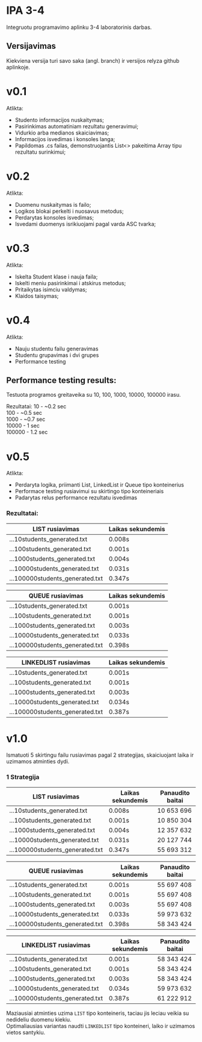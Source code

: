# IPA 3-4

Integruotu programavimo aplinku 3-4 laboratorinis darbas.

## Versijavimas

Kiekviena versija turi savo saka (angl. branch) ir versijos relyza github aplinkoje.

# v0.1

Atlikta:
* Studento informacijos nuskaitymas;
* Pasirinkimas automatiniam rezultatu generavimui;
* Vidurkio arba medianos skaiciavimas;
* Informacijos isvedimas i konsoles langa;
* Papildomas .cs failas, demonstruojantis List<> pakeitima Array tipu rezultatu surinkimui;

# v0.2

Atlikta:
* Duomenu nuskaitymas is failo;
* Logikos blokai perkelti i nuosavus metodus;
* Perdarytas konsoles isvedimas;
* Isvedami duomenys isrikiuojami pagal varda ASC tvarka;

# v0.3

Atlikta:
* Iskelta Student klase i nauja faila;
* Iskelti meniu pasirinkimai i atskirus metodus;
* Pritaikytas isimciu valdymas;
* Klaidos taisymas;

# v0.4

Atlikta:
* Nauju studentu failu generavimas
* Studentu grupavimas i dvi grupes
* Performance testing

## Performance testing results:
Testuota programos greitaveika su 10, 100, 1000, 10000, 100000 irasu.

Rezultatai:
10 - ~0.2 sec  
100 - ~0.5 sec  
1000 - ~0.7 sec  
10000 - 1 sec  
100000 - 1.2 sec  

# v0.5

Atlikta:
* Perdaryta logika, priimanti List, LinkedList ir Queue tipo konteinerius
* Performace testing rusiavimui su skirtingo tipo konteineriais
* Padarytas relus performance rezultatu isvedimas

### Rezultatai:
|LIST rusiavimas                             |Laikas sekundemis|
|--------------------------------------------|-----------------|
|...10students_generated.txt | 0.008s|
|...100students_generated.txt | 0.001s|
|...1000students_generated.txt | 0.004s|
|...10000students_generated.txt | 0.031s|
|...100000students_generated.txt | 0.347s|

|QUEUE rusiavimas                            |Laikas sekundemis|
|--------------------------------------------|-----------------|
|...10students_generated.txt | 0.001s|
|...100students_generated.txt | 0.001s|
|...1000students_generated.txt | 0.003s|
|...10000students_generated.txt | 0.033s|
|...100000students_generated.txt | 0.398s|

|LINKEDLIST rusiavimas                       |Laikas sekundemis|
|--------------------------------------------|-----------------|
|...10students_generated.txt | 0.001s|
|...100students_generated.txt | 0.001s|
|...1000students_generated.txt | 0.003s|
|...10000students_generated.txt | 0.034s|
|...100000students_generated.txt | 0.387s|

# v1.0

Ismatuoti 5 skirtingu failu rusiavimas pagal 2 strategijas, skaiciuojant laika ir uzimamos atminties dydi.

### 1 Strategija

|LIST rusiavimas                             |Laikas sekundemis| Panaudito baitai|
|--------------------------------------------|-----------------|-----------------|
|...10students_generated.txt | 0.008s| 10 653 696
|...100students_generated.txt | 0.001s| 10 850 304
|...1000students_generated.txt | 0.004s| 12 357 632
|...10000students_generated.txt | 0.031s| 20 127 744
|...100000students_generated.txt | 0.347s| 55 693 312

|QUEUE rusiavimas                            |Laikas sekundemis| Panaudito baitai|
|--------------------------------------------|-----------------|-----------------|
|...10students_generated.txt | 0.001s| 55 697 408
|...100students_generated.txt | 0.001s| 55 697 408
|...1000students_generated.txt | 0.003s| 55 697 408
|...10000students_generated.txt | 0.033s| 59 973 632
|...100000students_generated.txt | 0.398s| 58 343 424

|LINKEDLIST rusiavimas                       |Laikas sekundemis| Panaudito baitai|
|--------------------------------------------|-----------------|-----------------|
|...10students_generated.txt | 0.001s| 58 343 424
|...100students_generated.txt | 0.001s| 58 343 424
|...1000students_generated.txt | 0.003s| 58 343 424
|...10000students_generated.txt | 0.034s| 59 973 632
|...100000students_generated.txt | 0.387s| 61 222 912

Maziausiai atminties uzima ``LIST`` tipo konteineris, taciau jis leciau veikia su nedideliu duomenu kiekiu.  
Optimaliausias variantas naudti ``LINKEDLIST`` tipo konteineri, laiko ir uzimamos vietos santykiu.















